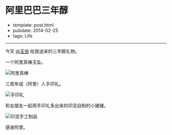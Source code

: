 
# 阿里巴巴三年醇

- template: post.html
- pubdate: 2014-02-25
- tags: Life

----

今天 [@玉伯](https://github.com/lifesinger) 给我送来的三年醇礼物。

一个阿里真棒玉坠。

![阿里真棒](https://f.cloud.github.com/assets/143572/2257303/db0a08fa-9e16-11e3-90b3-5b9cea307a2a.png)

<!--more-->

三周年成（阿里）人手印礼。

![手印礼](https://f.cloud.github.com/assets/143572/2257320/2a17e296-9e17-11e3-98f8-6a45a91ffcf5.png)

和女朋友一起用手印礼多出来的印泥自制的小猪猪。

![印泥手工制品](https://f.cloud.github.com/assets/143572/2257321/37011bda-9e17-11e3-9f28-36c0391f505a.png)

感谢阿里。
